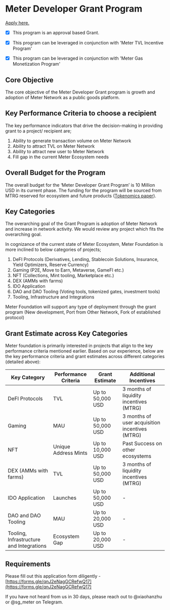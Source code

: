 # Meter Developer Grant Program

[Apply here.](https://forms.gle/qnJ2eNagGCRefwQ17)

* [x] This program is an approval based Grant.
* [x] This program can be leveraged in conjunction with 'Meter TVL Incentive Program'
*   [x] This program can be leveraged in conjunction with 'Meter Gas Monetization Program'



## Core Objective

The core objective of the Meter Developer Grant program is growth and adoption of Meter Network as a public goods platform.&#x20;

## Key Performance Criteria to choose a recipient

The key performance indicators that drive the decision-making in providing grant to a project/ recipient are;

1. Ability to generate transaction volume on Meter Network
2. Ability to attract TVL on Meter Network
3. Ability to attract new user to Meter Network
4. Fill gap in the current Meter Ecosystem needs

## Overall Budget for the Program

The overall budget for the ‘Meter Developer Grant Program’ is 10 Million USD in its current phase. The funding for the program will be sourced from MTRG reserved for ecosystem and future products ([Tokenomics paper](https://docsend.com/view/pubkivhipjgsqdn8)).&#x20;

## Key Categories

The overarching goal of the Grant Program is adoption of Meter Network and increase in network activity. We would review any project which fits the overarching goal.&#x20;

In cognizance of the current state of Meter Ecosystem, Meter Foundation is more inclined to below categories of projects;

1. DeFI Protocols (Derivatives, Lending, Stablecoin Solutions, Insurance, Yield Optimizers, Reserve Currency)
2. Gaming (P2E, Move to Earn, Metaverse, GameFI etc.)
3. NFT (Collections, Mint tooling, Marketplace etc.)
4. DEX (AMMs with farms)
5. IDO Application
6. DAO and DAO Tooling (Voting tools, tokenized gates, investment tools)
7. Tooling, Infrastructure and Integrations

Meter Foundation will support any type of deployment through the grant program (New development, Port from Other Network, Fork of established protocol)

## Grant Estimate across Key Categories

Meter foundation is primarily interested in projects that align to the key performance criteria mentioned earlier. Based on our experience, below are the key performance criteria and grant estimates across different categories (detailed above):

| Key Category                             | Performance Criteria | Grant Estimate   | Additional Incentives                          |
| ---------------------------------------- | -------------------- | ---------------- | ---------------------------------------------- |
| DeFI Protocols                           | TVL                  | Up to 50,000 USD | 3 months of liquidity incentives (MTRG)        |
| Gaming                                   | MAU                  | Up to 50,000 USD | 3 months of user acquisition incentives (MTRG) |
| NFT                                      | Unique Address Mints | Up to 10,000 USD | Past Success on other ecosystems               |
| DEX (AMMs with farms)                    | TVL                  | Up to 50,000 USD | 3 months of liquidity incentives (MTRG)        |
| IDO Application                          | Launches             | Up to 50,000 USD | -                                              |
| DAO and DAO Tooling                      | MAU                  | Up to 20,000 USD | -                                              |
| Tooling, Infrastructure and Integrations | Ecosystem Gap        | Up to 20,000 USD | -                                              |

## Requirements

Please fill out this application form diligently - [https://forms.gle/qnJ2eNagGCRefwQ17](https://forms.gle/qnJ2eNagGCRefwQ17)

If you have not heard from us in 30 days, please reach out to @xiaohanzhu or @sg\_meter on Telegram.
